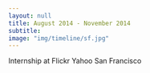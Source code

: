 ```yaml
---
layout: null
title: August 2014 - November 2014
subtitle:
image: "img/timeline/sf.jpg"
---
```

Internship at Flickr Yahoo
San Francisco
